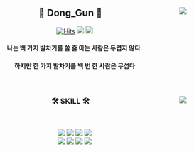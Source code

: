 <div align="center">

   <img align="right" src="http://mazassumnida.wtf/api/v2/generate_badge?boj=iuboost8"/>
   
## 👋 Dong_Gun 👋 
  

  [![Hits](https://hits.seeyoufarm.com/api/count/incr/badge.svg?url=https%3A%2F%2Fgithub.com%2Fjeongum&count_bg=%2379C83D&title_bg=%23555555&icon=&icon_color=%23E7E7E7&title=hits&edge_flat=false)](https://github.com/DGboost) <a href="https://iuboost.tistory.com"><img src="https://img.shields.io/badge/-TechBlog-20C997?style=flat-square&logo=Velog&logoColor=white&"/></a> <a href="https://holly-diascia-f5a.notion.site/91c56b5413bb43528c0a8546141f6815?pvs=4"><img src="https://img.shields.io/badge/-Notion-000000?style=flat-square&logo=Notion&logoColor=white"/></a>  


#### 나는 백 가지 발차기를 쓸 줄 아는 사람은 두렵지 않다. 
#### 하지만 한 가지 발차기를 백 번 한 사람은 무섭다

 <br>

</div>


<div align="center">
  
  <img align="right" src="https://github-readme-stats.vercel.app/api/top-langs/?username=DGboost&layout=compact&hide=javascript,css,scss&theme=dracula&langs_count=8"/>
  
### 🛠 SKILL 🛠
 </br>
<p align="center">
<img src="https://img.shields.io/badge/python-3670A0?style=for-the-badge&logo=python&logoColor=ffdd54"/>
<img src="https://img.shields.io/badge/c++-%2300599C.svg?style=for-the-badge&logo=c%2B%2B&logoColor=white"/>
<img src="https://img.shields.io/badge/c-A8B9CC.svg?style=for-the-badge&logo=c&logoColor=white"/>
<img src="https://img.shields.io/badge/javascript-F7DF1E.svg?style=for-the-badge&logo=javascript&logoColor=white"/>
<br>
<img src="https://img.shields.io/badge/react-61DAFB.svg?style=for-the-badge&logo=react&logoColor=white"/>
<img src="https://img.shields.io/badge/tailwindcss-06B6D4.svg?style=for-the-badge&logo=tailwindcss&logoColor=white"/>
<img src="https://img.shields.io/badge/node.js-339933.svg?style=for-the-badge&logo=nodedotjs&logoColor=white"/>
<img src="https://img.shields.io/badge/express-000000.svg?style=for-the-badge&logo=express&logoColor=white"/>
</p>

</div>
